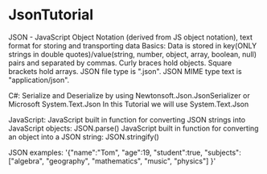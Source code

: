 # JsonTutorial
JSON - JavaScript Object Notation (derived from JS object notation), text format for storing and transporting data
Basics:
Data is stored in key(ONLY strings in double quotes)/value(string, number, object, array, boolean, null) pairs and separated by commas.
Curly braces hold objects.
Square brackets hold arrays.
JSON file type is ".json".
JSON MIME type text is "application/json".

C#:
Serialize and Deserialize by using Newtonsoft.Json.JsonSerializer or Microsoft System.Text.Json
In this Tutorial we will use System.Text.Json

JavaScript:
JavaScript built in function for converting JSON strings into JavaScript objects:
JSON.parse()
JavaScript built in function for converting an object into a JSON string:
JSON.stringify()

JSON examples:
'{"name":"Tom", "age":19, "student":true, "subjects": ["algebra", "geography", "mathematics", "music", "physics"] }'
